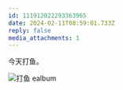```yaml
---
id: 111912022293363965
date: 2024-02-11T08:59:01.733Z
reply: false
media_attachments: 1
---
```


今天打鱼。

![打鱼
ealbum](https://files.e5n.cc/media_attachments/files/111/912/021/973/820/715/original/77ac0f2d1c08f5c7.jpg)
